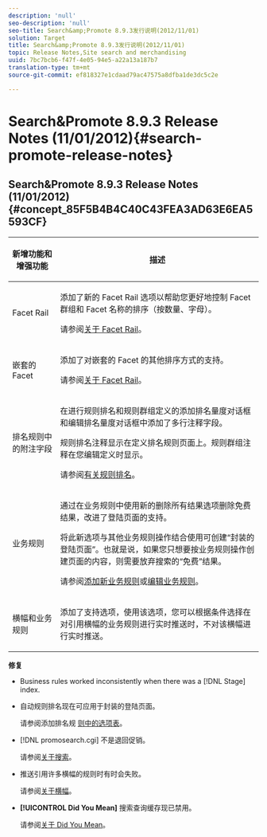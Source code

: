 ```yaml
---
description: 'null'
seo-description: 'null'
seo-title: Search&amp;Promote 8.9.3发行说明(2012/11/01)
solution: Target
title: Search&amp;Promote 8.9.3发行说明(2012/11/01)
topic: Release Notes,Site search and merchandising
uuid: 7bc7bcb6-f47f-4e05-94e5-a22a13a187b7
translation-type: tm+mt
source-git-commit: ef818327e1cdaad79ac47575a8dfba1de3dc5c2e

---
```



# Search&amp;Promote 8.9.3 Release Notes (11/01/2012){#search-promote-release-notes}

## Search&amp;Promote 8.9.3 Release Notes (11/01/2012) {#concept_85F5B4B4C40C43FEA3AD63E6EA5593CF}

<table> 
 <thead> 
  <tr> 
   <th colname="col1" class="entry"> <p>新增功能和增强功能 </p> </th> 
   <th colname="col2" class="entry"> <p>描述 </p> </th> 
  </tr> 
 </thead>
 <tbody> 
  <tr> 
   <td colname="col1"> <p>Facet Rail </p> </td> 
   <td colname="col2"> <p> 
     <!--3309390-->添加了新的 <span class="uicontrol">Facet Rail</span> 选项以帮助您更好地控制 Facet 群组和 Facet 名称的排序（按数量、字母）。 </p> <p>请参阅<a href="../c-about-design-menu/c-about-facet-rails.md#concept_1FDC8BCDFFC84A0889DA670F63D5F6DB" format="dita" scope="local">关于 Facet Rail</a>。 </p> </td> 
  </tr> 
  <tr> 
   <td colname="col1"> <p> 嵌套的 Facet </p> </td> 
   <td colname="col2"> <p> 添加了对嵌套的 Facet 的其他排序方式的支持。 </p> <p>请参阅<a href="../c-about-design-menu/c-about-facet-rails.md#concept_1FDC8BCDFFC84A0889DA670F63D5F6DB" format="dita" scope="local">关于 Facet Rail</a>。 </p> </td> 
  </tr> 
  <tr> 
   <td colname="col1"> <p>排名规则中的附注字段 </p> </td> 
   <td colname="col2"> <p> 
     <!--3063772-->在进行规则排名和规则群组定义的<span class="wintitle">添加排名量度</span>对话框和<span class="wintitle">编辑排名量度</span>对话框中添加了多行<span class="wintitle">注释</span>字段。 </p> <p>规则排名注释显示在<span class="wintitle">定义排名规则</span>页面上。规则群组注释在您编辑定义时显示。 </p> <p>请参阅<a href="../c-about-rules-menu/c-about-ranking-rules.md#concept_F555C076759B4E81B925441CFE707397" format="dita" scope="local">有关规则排名</a>。 </p> </td> 
  </tr> 
  <tr> 
   <td colname="col1"> <p>业务规则 </p> </td> 
   <td colname="col2"> <p> 
     <!--3331637-->通过在业务规则中使用新的<span class="uicontrol">删除所有结果</span>选项删除免费结果，改进了登陆页面的支持。 </p> <p>将此新选项与其他业务规则操作结合使用可创建“封装的登陆页面”。也就是说，如果您只想要按业务规则操作创建页面的内容，则需要放弃搜索的“免费”结果。 </p> <p>请参阅<a href="../c-about-rules-menu/c-about-business-rules.md#task_BD3B31ED48BB4B1B8F1DCD3BFA2528E7" format="dita" scope="local">添加新业务规则</a>或<a href="../c-about-rules-menu/c-about-business-rules.md#task_375CFA75D1D94D9E92A35DE1228E5087" format="dita" scope="local">编辑业务规则</a>。 </p> </td> 
  </tr> 
  <tr> 
   <td colname="col1"> <p>横幅和业务规则 </p> </td> 
   <td colname="col2"> <p> 添加了支持选项，使用该选项，您可以根据条件选择在对引用横幅的业务规则进行实时推送时，不对该横幅进行实时推送。 </p> </td> 
  </tr> 
 </tbody> 
</table>

**修复**

* Business rules worked inconsistently when there was a [!DNL Stage] index.
* 自动规则排名现在可应用于封装的登陆页面。

   请参阅添加排名规 [则中的选项表](../c-about-rules-menu/c-about-ranking-rules.md#task_A132789FD4E5423DAD090DCDA7311E8A)。

* [!DNL promosearch.cgi] 不是退回促销。

   请参阅[关于搜索](../c-about-settings-menu/c-about-searching-menu.md#concept_207105CF26B1448F8A3D223787C56AB8)。

* 推送引用许多横幅的规则时有时会失败。

   请参阅[关于横幅](../c-about-design-menu/c-about-banners.md#concept_5BBE01FEC6134393B43CC917C8CC64DA)。

* **[!UICONTROL Did You Mean]** 搜索查询缓存现已禁用。

   请参阅[关于 Did You Mean](../c-about-linguistics-menu/c-about-did-you-mean.md#concept_7D4F3C29EF184B538B8AE2ECAE0CDC5E)。


